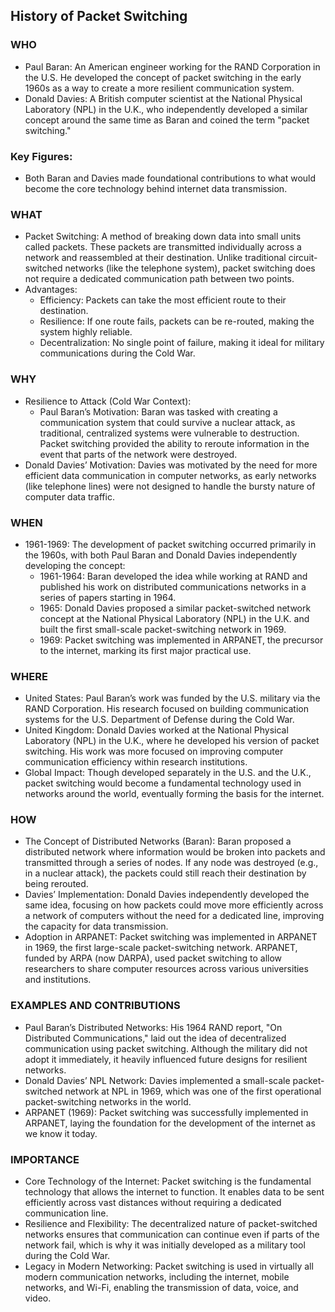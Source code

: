 ## History of Packet Switching
### WHO
* Paul Baran: An American engineer working for the RAND Corporation in the U.S. He developed the concept of packet switching in the early 1960s as a way to create a more resilient communication system.
* Donald Davies: A British computer scientist at the National Physical Laboratory (NPL) in the U.K., who independently developed a similar concept around the same time as Baran and coined the term "packet switching."
### Key Figures: 
* Both Baran and Davies made foundational contributions to what would become the core technology behind internet data transmission.
### WHAT
* Packet Switching: A method of breaking down data into small units called packets. These packets are transmitted individually across a network and reassembled at their destination. Unlike traditional circuit-switched networks (like the telephone system), packet switching does not require a dedicated communication path between two points.
* Advantages:
    * Efficiency: Packets can take the most efficient route to their destination.
    * Resilience: If one route fails, packets can be re-routed, making the system highly reliable.
    * Decentralization: No single point of failure, making it ideal for military communications during the Cold War.
### WHY
* Resilience to Attack (Cold War Context):
    * Paul Baran’s Motivation: Baran was tasked with creating a communication system that could survive a nuclear attack, as traditional, centralized systems were vulnerable to destruction. Packet switching provided the ability to reroute information in the event that parts of the network were destroyed.
* Donald Davies’ Motivation: Davies was motivated by the need for more efficient data communication in computer networks, as early networks (like telephone lines) were not designed to handle the bursty nature of computer data traffic.
### WHEN
* 1961-1969: The development of packet switching occurred primarily in the 1960s, with both Paul Baran and Donald Davies independently developing the concept:
    * 1961-1964: Baran developed the idea while working at RAND and published his work on distributed communications networks in a series of papers starting in 1964.
    * 1965: Donald Davies proposed a similar packet-switched network concept at the National Physical Laboratory (NPL) in the U.K. and built the first small-scale packet-switching network in 1969.
    * 1969: Packet switching was implemented in ARPANET, the precursor to the internet, marking its first major practical use.
### WHERE
* United States: Paul Baran’s work was funded by the U.S. military via the RAND Corporation. His research focused on building communication systems for the U.S. Department of Defense during the Cold War.
* United Kingdom: Donald Davies worked at the National Physical Laboratory (NPL) in the U.K., where he developed his version of packet switching. His work was more focused on improving computer communication efficiency within research institutions.
* Global Impact: Though developed separately in the U.S. and the U.K., packet switching would become a fundamental technology used in networks around the world, eventually forming the basis for the internet.
### HOW
* The Concept of Distributed Networks (Baran): Baran proposed a distributed network where information would be broken into packets and transmitted through a series of nodes. If any node was destroyed (e.g., in a nuclear attack), the packets could still reach their destination by being rerouted.
* Davies’ Implementation: Donald Davies independently developed the same idea, focusing on how packets could move more efficiently across a network of computers without the need for a dedicated line, improving the capacity for data transmission.
* Adoption in ARPANET: Packet switching was implemented in ARPANET in 1969, the first large-scale packet-switching network. ARPANET, funded by ARPA (now DARPA), used packet switching to allow researchers to share computer resources across various universities and institutions.
### EXAMPLES AND CONTRIBUTIONS
* Paul Baran’s Distributed Networks: His 1964 RAND report, "On Distributed Communications," laid out the idea of decentralized communication using packet switching. Although the military did not adopt it immediately, it heavily influenced future designs for resilient networks.
* Donald Davies’ NPL Network: Davies implemented a small-scale packet-switched network at NPL in 1969, which was one of the first operational packet-switching networks in the world.
* ARPANET (1969): Packet switching was successfully implemented in ARPANET, laying the foundation for the development of the internet as we know it today.
### IMPORTANCE
* Core Technology of the Internet: Packet switching is the fundamental technology that allows the internet to function. It enables data to be sent efficiently across vast distances without requiring a dedicated communication line.
* Resilience and Flexibility: The decentralized nature of packet-switched networks ensures that communication can continue even if parts of the network fail, which is why it was initially developed as a military tool during the Cold War.
* Legacy in Modern Networking: Packet switching is used in virtually all modern communication networks, including the internet, mobile networks, and Wi-Fi, enabling the transmission of data, voice, and video.